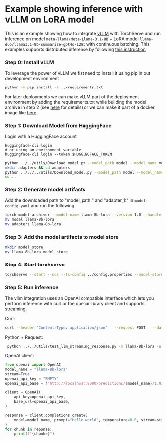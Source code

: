 # Example showing inference with vLLM on LoRA model

This is an example showing how to integrate [vLLM](https://github.com/vllm-project/vllm) with TorchServe and run inference on model `meta-llama/Meta-Llama-3.1-8B` + LoRA model `llama-duo/llama3.1-8b-summarize-gpt4o-128k` with continuous batching.
This examples supports distributed inference by following [this instruction](../Readme.md#distributed-inference)

### Step 0: Install vLLM

To leverage the power of vLLM we fist need to install it using pip in out development environment
```bash
python -m pip install -r ../requirements.txt
```
For later deployments we can make vLLM part of the deployment environment by adding the requirements.txt while building the model archive in step 2 (see [here](../../../../model-archiver/README.md#model-specific-custom-python-requirements) for details) or we can make it part of a docker image like [here](../../../../docker/Dockerfile.vllm).

### Step 1: Download Model from HuggingFace

Login with a HuggingFace account
```
huggingface-cli login
# or using an environment variable
huggingface-cli login --token $HUGGINGFACE_TOKEN
```

```bash
python ../../utils/Download_model.py --model_path model --model_name meta-llama/Meta-Llama-3.1-8B --use_auth_token True
mkdir adapters && cd adapters
python ../../../utils/Download_model.py --model_path model --model_name llama-duo/llama3.1-8b-summarize-gpt4o-128k --use_auth_token True
cd ..
```

### Step 2: Generate model artifacts

Add the downloaded path to "model_path:" and "adapter_1:" in `model-config.yaml` and run the following.

```bash
torch-model-archiver --model-name llama-8b-lora --version 1.0 --handler vllm_handler --config-file model-config.yaml --archive-format no-archive
mv model llama-8b-lora
mv adapters llama-8b-lora
```

### Step 3: Add the model artifacts to model store

```bash
mkdir model_store
mv llama-8b-lora model_store
```

### Step 4: Start torchserve

```bash
torchserve --start --ncs --ts-config ../config.properties --model-store model_store --models llama-8b-lora --disable-token-auth --enable-model-api
```

### Step 5: Run inference
The vllm integration uses an OpenAI compatible interface which lets you perform inference with curl or the openai library client and supports streaming.

Curl:
```bash
curl --header "Content-Type: application/json"   --request POST   --data @prompt.json http://localhost:8080/predictions/llama-8b-lora/1.0/v1/completions
```

Python + Request:
```bash
 python ../../utils/test_llm_streaming_response.py -m llama-8b-lora -o 50 -t 2 -n 4 --prompt-text "@prompt.json" --prompt-json --openai-api --demo-streaming
 ```

OpenAI client:
```python
from openai import OpenAI
model_name = "llama-8b-lora"
stream=True
openai_api_key = "EMPTY"
openai_api_base = f"http://localhost:8080/predictions/{model_name}/1.0/v1"

client = OpenAI(
    api_key=openai_api_key,
    base_url=openai_api_base,
)

response = client.completions.create(
    model=model_name, prompt="Hello world", temperature=0.0, stream=stream
)
for chunk in reponse:
    print(f"{chunk=}")
```
